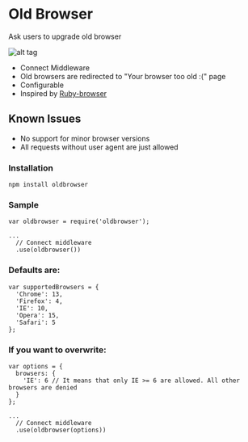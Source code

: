 # Old Browser

Ask users to upgrade old browser

![alt tag](https://raw.github.com/vmakhaev/oldbrowser/master/img/screenshot.png)

- Connect Middleware
- Old browsers are redirected to "Your browser too old :(" page
- Configurable
- Inspired by [Ruby-browser](https://github.com/fnando/browser)

## Known Issues
- No support for minor browser versions
- All requests without user agent are just allowed

### Installation
```
npm install oldbrowser
```

### Sample
```
var oldbrowser = require('oldbrowser');

...
  // Connect middleware
  .use(oldbrowser())
```
### Defaults are:
```
var supportedBrowsers = {
  'Chrome': 13,
  'Firefox': 4,
  'IE': 10,
  'Opera': 15,
  'Safari': 5
};
```

### If you want to overwrite:
```
var options = {
  browsers: {
    'IE': 6 // It means that only IE >= 6 are allowed. All other browsers are denied
  }
};

...
  // Connect middleware
  .use(oldbrowser(options))
```